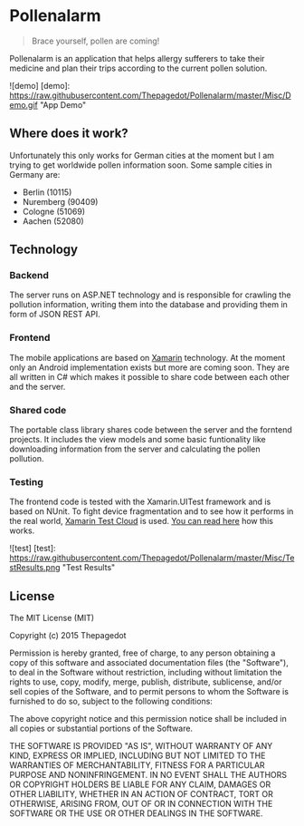 # Pollenalarm
> Brace yourself, pollen are coming!

Pollenalarm is an application that helps allergy sufferers to take their medicine and plan their trips according to the current pollen solution.

![demo]
[demo]: https://raw.githubusercontent.com/Thepagedot/Pollenalarm/master/Misc/Demo.gif "App Demo"

## Where does it work?
Unfortunately this only works for German cities at the moment but I am trying to get worldwide pollen information soon. Some sample cities in Germany are:
- Berlin (10115)
- Nuremberg (90409)
- Cologne (51069)
- Aachen (52080)

## Technology
### Backend
The server runs on ASP.NET technology and is responsible for crawling the pollution information, writing them into the database and providing them in form of JSON REST API.

### Frontend
The mobile applications are based on [Xamarin](http://xamarin.com/) technology. At the moment only an Android implementation exists but more are coming soon. They are all written in C# which makes it possible to share code between each other and the server.

### Shared code
The portable class library shares code between the server and the forntend projects. It includes the view models and some basic funtionality like downloading information from the server and calculating the pollen pollution.

### Testing
The frontend code is tested with the Xamarin.UITest framework and is based on NUnit. To fight device fragmentation and to see how it performs in the real world, [Xamarin Test Cloud](http://xamarin.com/test-cloud) is used. [You can read here](http://wp.me/p6yt1c-DH) how this works.

![test]
[test]: https://raw.githubusercontent.com/Thepagedot/Pollenalarm/master/Misc/TestResults.png "Test Results"

## License
The MIT License (MIT)

Copyright (c) 2015 Thepagedot

Permission is hereby granted, free of charge, to any person obtaining a copy
of this software and associated documentation files (the "Software"), to deal
in the Software without restriction, including without limitation the rights
to use, copy, modify, merge, publish, distribute, sublicense, and/or sell
copies of the Software, and to permit persons to whom the Software is
furnished to do so, subject to the following conditions:

The above copyright notice and this permission notice shall be included in all
copies or substantial portions of the Software.

THE SOFTWARE IS PROVIDED "AS IS", WITHOUT WARRANTY OF ANY KIND, EXPRESS OR
IMPLIED, INCLUDING BUT NOT LIMITED TO THE WARRANTIES OF MERCHANTABILITY,
FITNESS FOR A PARTICULAR PURPOSE AND NONINFRINGEMENT. IN NO EVENT SHALL THE
AUTHORS OR COPYRIGHT HOLDERS BE LIABLE FOR ANY CLAIM, DAMAGES OR OTHER
LIABILITY, WHETHER IN AN ACTION OF CONTRACT, TORT OR OTHERWISE, ARISING FROM,
OUT OF OR IN CONNECTION WITH THE SOFTWARE OR THE USE OR OTHER DEALINGS IN THE
SOFTWARE.




